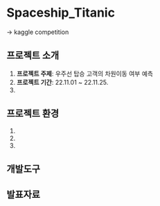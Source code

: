 # Spaceship_Titanic
-> kaggle competition
## 프로젝트 소개
1. **프로젝트 주제**: 우주선 탑승 고객의 차원이동 여부 예측
2. **프로젝트 기간**: 22.11.01 ~ 22.11.25.
3. 

## 프로젝트 환경
1. 
2.
3.

## 개발도구


## 발표자료
